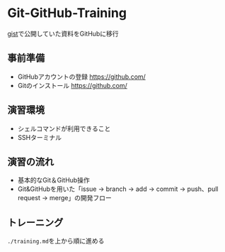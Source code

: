 # Git-GitHub-Training
[gist](https://gist.github.com/hironomiu/680fd4ba07414960e9bcaa0cc4ff9a75)で公開していた資料をGitHubに移行

## 事前準備
- GitHubアカウントの登録 https://github.com/
- Gitのインストール https://github.com/

## 演習環境
- シェルコマンドが利用できること
- SSHターミナル

## 演習の流れ
- 基本的なGit＆GitHub操作
- Git&GitHubを用いた「issue -> branch -> add -> commit -> push、pull request -> merge」の開発フロー

## トレーニング
`./training.md`を上から順に進める
